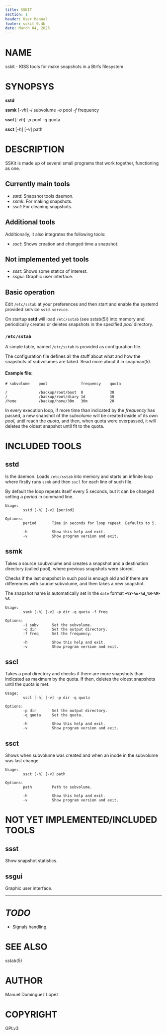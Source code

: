 ```yaml
---
title: SSKIT
section: 1
header: User Manual
footer: sskit 0.4b
date: March 04, 2023
---
```



# NAME

sskit - KISS tools for make snapshots in a Btrfs filesystem

# SYNOPSYS

**sstd**

**ssmk** [*-vh*] *-i* subvolume *-o* pool *-f* frequency

**sscl** [*-vh*] *-p* pool *-q* quota

**ssct** [*-h*] [*-v*] path


# DESCRIPTION

SSKit is made up of several small programs that work together, functioning
as one.

## Currently main tools

- _sstd_: Snapshot tools daemon.
- _ssmk_: For making snapshots.
- _sscl_: For cleaning snapshots.

## Additional tools

Additionally, it also integrates the following tools:

- _ssct_: Shows creation and changed time a snapshot.

## Not implemented yet tools

- _ssst_: Shows some statics of interest.
- _ssgui_: Graphic user interface.


## Basic operation

Edit `/etc/sstab` at your preferences and then start and enable
the systemd provided service `sstd.service`.

On startup **sstd** will load `/etc/sstab` (see sstab(5)) into memory and
periodically creates or deletes snapshots in the specified _pool_
directory.

### `/etc/sstab`

A simple table, named `/etc/sstab` is provided as configuration file.

The configuration file defines all the stuff about
what and how the snapshots of subvolumes are taked.
Read  more about it in snapman(5).

#### Example file:

    # subvolume    pool               frequency    quota

    /              /backup/root/boot  0            30
    /              /backup/root/diary 1d           30
    /home          /backup/home/30m   30m          20


In every execution loop, if more time than indicated by the
_frequency_ has passed, a new snapshot of the _subvolume_ will be
created inside of its own _pool_, until reach the _quota_, and then,
when quota were overpassed, it will deletes the oldest snapshot until
fit to the quota.

# INCLUDED TOOLS

## sstd

Is the daemon. Loads `/etc/sstab` into memory and starts an infinite
loop where firstly runs `ssmk` and then `sscl` for each line of such file.

By default the loop repeats itself every 5 seconds, but it can be changed
setting a _period_ in command line.

    Usage:
            sstd [-h] [-v] [period]

    Options:
            period       Time in seconds for loop repeat. Defaults to 5.

            -h           Show this help and exit.
            -v           Show program version and exit.


## ssmk

Takes a source soubvolume and creates a snapshot and a destination
directory (called pool), where previous snapshots were stored.

Checks if the last snapshot in such pool is enough old and if there
are differences with source subvolume, and then takes a new snapshot.

The snapshot name is automatically set in the `date` format
**`+%Y-%m-%d_%H-%M-%S`**.

    Usage:
            ssmk [-h] [-v] -p dir -q quota -f freq

    Options:
            -i subv      Set the subvolume.
            -o dir       Set the output directory.
            -f freq      Set the frequency.

            -h           Show this help and exit.
            -v           Show program version and exit.

## sscl

Takes a pool directory and checks if there are more snapshots than
indicated as maximum by the quota. If then, deletes the oldest snapshots until the quota is met.

    Usage:
            sscl [-h] [-v] -p dir -q quota

    Options:
            -p dir       Set the output directory.
            -q quota     Set the quota.

            -h           Show this help and exit.
            -v           Show program version and exit.

## ssct

Shows when subvolume was created and when an inode in the subvolume
was last change.

    Usage:
            ssct [-h] [-v] path

    Options:
            path         Path to subvolume.

            -h           Show this help and exit.
            -v           Show program version and exit.

# NOT YET IMPLEMENTED/INCLUDED TOOLS

## ssst

Show snapshot statistics.

## ssgui

Graphic user interface.

---

# _TODO_

- Signals handling.

# SEE ALSO

sstab(5)

# AUTHOR

Manuel Domínguez López <mdomlopatgmaildotcom>

# COPYRIGHT

GPLv3
